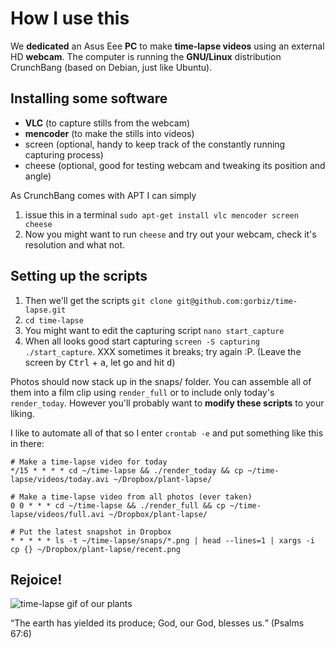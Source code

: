 How I use this
==============
We **dedicated** an Asus Eee **PC** to make **time-lapse videos** using an external HD **webcam**.
The computer is running the **GNU/Linux** distribution CrunchBang (based on Debian, just like Ubuntu).

Installing some software
------------------------
 - **VLC** (to capture stills from the webcam)
 - **mencoder** (to make the stills into videos)
 - screen (optional, handy to keep track of the constantly running capturing process)
 - cheese (optional, good for testing webcam and tweaking its position and angle)

As CrunchBang comes with APT I can simply

1. issue this in a terminal `sudo apt-get install vlc mencoder screen cheese`
2. Now you might want to run `cheese` and try out your webcam, check it's resolution and what not.

Setting up the scripts
----------------------
1. Then we'll get the scripts `git clone git@github.com:gorbiz/time-lapse.git`
2. `cd time-lapse`
3. You might want to edit the capturing script `nano start_capture`
4. When all looks good start capturing `screen -S capturing ./start_capture`. XXX sometimes it breaks; try again :P. (Leave the screen by <kbd>Ctrl</kbd> + <kbd>a</kbd>, let go and hit <kbd>d</kbd>)

Photos should now stack up in the snaps/ folder. You can assemble all of them into a film clip using `render_full` or to include only today's `render_today`. However you'll probably want to **modify these scripts** to your liking.

I like to automate all of that so I enter
`crontab -e` and put something like this in there:
```
# Make a time-lapse video for today
*/15 * * * * cd ~/time-lapse && ./render_today && cp ~/time-lapse/videos/today.avi ~/Dropbox/plant-lapse/

# Make a time-lapse video from all photos (ever taken)
0 0 * * * cd ~/time-lapse && ./render_full && cp ~/time-lapse/videos/full.avi ~/Dropbox/plant-lapse/

# Put the latest snapshot in Dropbox
* * * * * ls -t ~/time-lapse/snaps/*.png | head --lines=1 | xargs -i cp {} ~/Dropbox/plant-lapse/recent.png
```

Rejoice!
--------
![time-lapse gif of our plants](http://gorbiz.github.io/time-lapse/images/plant-time-lapse.gif)

<q>The earth has yielded its produce; God, our God, blesses us.</q> (Psalms 67:6)
